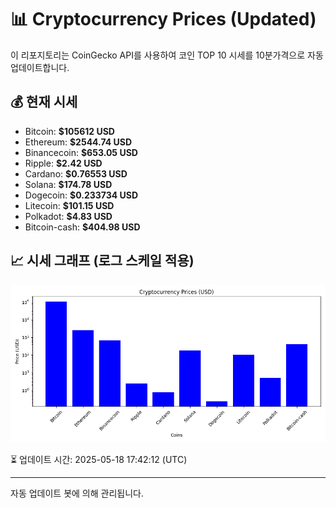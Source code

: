 
# 📊 Cryptocurrency Prices (Updated)

이 리포지토리는 CoinGecko API를 사용하여 코인 TOP 10 시세를 10분가격으로 자동 업데이트합니다.

## 💰 현재 시세
- Bitcoin: **$105612 USD**
- Ethereum: **$2544.74 USD**
- Binancecoin: **$653.05 USD**
- Ripple: **$2.42 USD**
- Cardano: **$0.76553 USD**
- Solana: **$174.78 USD**
- Dogecoin: **$0.233734 USD**
- Litecoin: **$101.15 USD**
- Polkadot: **$4.83 USD**
- Bitcoin-cash: **$404.98 USD**

## 📈 시세 그래프 (로그 스케일 적용)
![Crypto Prices](crypto_prices.png)

⏳ 업데이트 시간: 2025-05-18 17:42:12 (UTC)

---
자동 업데이트 봇에 의해 관리됩니다.
